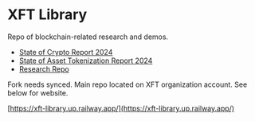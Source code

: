 # XFT Library
Repo of blockchain-related research and demos. 

- [State of Crypto Report 2024](https://a16zcrypto.com/posts/article/state-of-crypto-report-2024/)
- [State of Asset Tokenization Report 2024](https://22049776.fs1.hubspotusercontent-na1.net/hubfs/22049776/TAC%20State%20of%20Tokenization%202024%20Report.pdf)
- [Research Repo](https://docs.google.com/spreadsheets/d/e/2PACX-1vRs4vYh3uskbPjzvkEJz0pB_RzVOsmfhHCgVd09rVvg0kXeklLZsFVM6TGmtNF2Ko-5GozvM49c4ihU/pubhtml)

Fork needs synced. Main repo located on XFT organization account. See below for website. 

[https://xft-library.up.railway.app/](https://xft-library.up.railway.app/)
